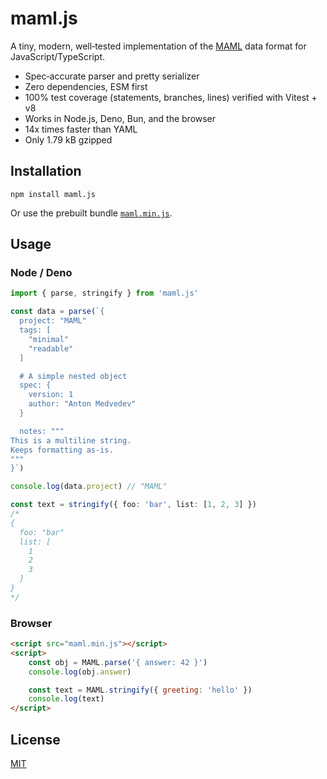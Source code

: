 # maml.js

A tiny, modern, well‑tested implementation of the [MAML](https://maml.dev) data format for JavaScript/TypeScript.

- Spec‑accurate parser and pretty serializer
- Zero dependencies, ESM first
- 100% test coverage (statements, branches, lines) verified with Vitest + v8
- Works in Node.js, Deno, Bun, and the browser
- 14x times faster than YAML
- Only 1.79 kB gzipped

## Installation

```
npm install maml.js
```

Or use the prebuilt bundle [`maml.min.js`](maml.min.js).

## Usage

### Node / Deno

```ts
import { parse, stringify } from 'maml.js'

const data = parse(`{
  project: "MAML"
  tags: [
    "minimal"
    "readable"
  ]

  # A simple nested object
  spec: {
    version: 1
    author: "Anton Medvedev"
  }

  notes: """
This is a multiline string.
Keeps formatting as‑is.
"""
}`)

console.log(data.project) // "MAML"

const text = stringify({ foo: 'bar', list: [1, 2, 3] })
/*
{
  foo: "bar"
  list: [
    1
    2
    3
  ]
}
*/
```

### Browser

```html
<script src="maml.min.js"></script>
<script>
    const obj = MAML.parse('{ answer: 42 }')
    console.log(obj.answer)

    const text = MAML.stringify({ greeting: 'hello' })
    console.log(text)
</script>
```

## License

[MIT](LICENSE)
